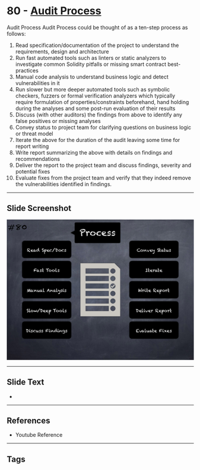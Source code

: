 
# 80 - [Audit Process](./Audit%20Process.md)

Audit Process Audit Process could be thought of as a ten-step process as follows:


1.  Read specification/documentation of the project to understand the requirements, design and architecture
2.  Run fast automated tools such as linters or static analyzers to investigate common Solidity pitfalls or missing smart contract best-practices 
3.  Manual code analysis to understand business logic and detect vulnerabilities in it
4.  Run slower but more deeper automated tools such as symbolic checkers, fuzzers or formal verification analyzers which typically require formulation of properties/constraints beforehand, hand holding during the analyses and some post-run evaluation of their results
5.  Discuss (with other auditors) the findings from above to identify any false positives or missing analyses
6.  Convey status to project team for clarifying questions on business logic or threat model
7.  Iterate the above for the duration of the audit leaving some time for report writing
8.  Write report summarizing the above with details on findings and recommendations
9.  Deliver the report to the project team and discuss findings, severity and potential fixes
10.  Evaluate fixes from the project team and verify that they indeed remove the vulnerabilities identified in findings.


___
## Slide Screenshot
![080.png](../../images/6.Audit%20Techniques%20and%20Tools%20101/080.png)
___
## Slide Text
- 
___
## References
- Youtube Reference
___
## Tags
